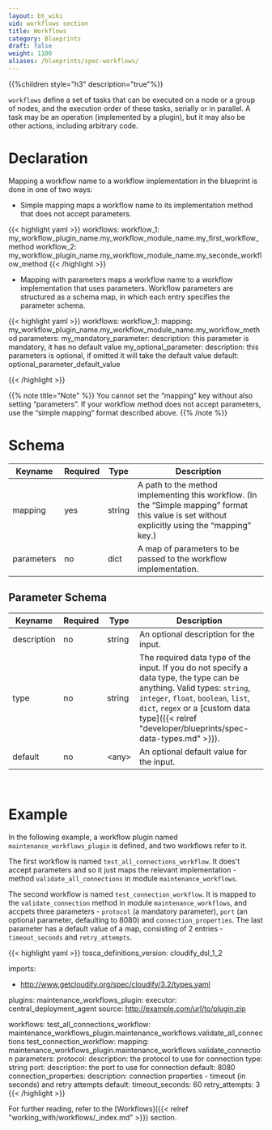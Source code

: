 ```yaml
---
layout: bt_wiki
uid: workflows section
title: Workflows
category: Blueprints
draft: false
weight: 1100
aliases: /blueprints/spec-workflows/
---
```


{{%children style="h3" description="true"%}}

`workflows` define a set of tasks that can be executed on a node or a group of nodes, and the execution order of these tasks, serially or in parallel. A task may be an operation (implemented by a plugin), but it may also be other actions, including arbitrary code.

# Declaration

Mapping a workflow name to a workflow implementation in the blueprint is done in one of two ways:

* Simple mapping maps a workflow name to its implementation method that does not accept parameters.

{{< highlight  yaml >}}
workflows:
  workflow_1: my_workflow_plugin_name.my_workflow_module_name.my_first_workflow_method
  workflow_2: my_workflow_plugin_name.my_workflow_module_name.my_seconde_workflow_method
{{< /highlight >}}

* Mapping with parameters maps a workflow name to a workflow implementation that uses parameters. Workflow parameters are structured as a schema map, in which each entry specifies the parameter schema.

{{< highlight  yaml >}}
workflows:
  workflow_1:
    mapping: my_workflow_plugin_name.my_workflow_module_name.my_workflow_method
    parameters:
      my_mandatory_parameter:
        description: this parameter is mandatory, it has no default value
      my_optional_parameter:
        description: this parameters is optional, if omitted it will take the default value
        default: optional_parameter_default_value

{{< /highlight >}}

{{% note title="Note" %}}
You cannot set the “mapping” key without also setting “parameters”. If your workflow method does not accept parameters, use the “simple mapping” format described above.
{{% /note %}}


# Schema

Keyname     | Required | Type        | Description
----------- | -------- | ----        | -----------
mapping     | yes      | string      | A path to the method implementing this workflow. (In the “Simple mapping” format this value is set without explicitly using the “mapping” key.)
parameters  | no       | dict        | A map of parameters to be passed to the workflow implementation.


## Parameter Schema

Keyname     | Required | Type        | Description
----------- | -------- | ----        | -----------
description | no       | string      | An optional description for the input.
type        | no       | string      | The required data type of the input. If you do not specify a data type, the type can be anything. Valid types: `string`, `integer`, `float`, `boolean`, `list`, `dict`, `regex` or a [custom data type]({{< relref "developer/blueprints/spec-data-types.md" >}}).
default     | no       | \<any\>     | An optional default value for the input.

<br>

# Example

In the following example, a workflow plugin named `maintenance_workflows_plugin` is defined, and two workflows refer to it.

The first workflow is named `test_all_connections_workflow`. It does't accept parameters and so it just maps the relevant implementation - method `validate_all_connections` in module `maintenance_workflows`.

The second workflow is named `test_connection_workflow`. It is mapped to the `validate_connection` method in module `maintenance_workflows`, and accpets three parameters - `protocol` (a mandatory parameter), `port` (an optional parameter, defaulting to 8080) and `connection_properties`. The last parameter has a default value of a map, consisting of 2 entries - `timeout_seconds` and `retry_attempts`.

{{< highlight  yaml >}}
tosca_definitions_version: cloudify_dsl_1_2

imports:
  - http://www.getcloudify.org/spec/cloudify/3.2/types.yaml


plugins:
  maintenance_workflows_plugin:
    executor: central_deployment_agent
    source: http://example.com/url/to/plugin.zip

workflows:
  test_all_connections_workflow: maintenance_workflows_plugin.maintenance_workflows.validate_all_connections
  test_connection_workflow:
    mapping: maintenance_workflows_plugin.maintenance_workflows.validate_connection
    parameters:
      protocol:
        description: the protocol to use for connection
        type: string
      port:
        description: the port to use for connection
        default: 8080
      connection_properties:
        description: connection properties - timeout (in seconds) and retry attempts
        default:
          timeout_seconds: 60
          retry_attempts: 3
{{< /highlight >}}


For further reading, refer to the [Workflows]({{< relref "working_with/workflows/_index.md" >}}) section.
